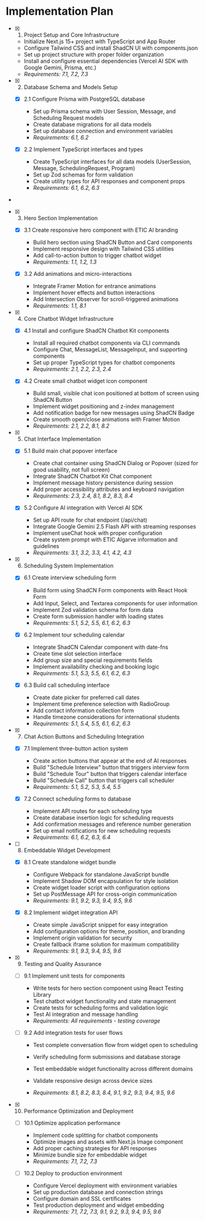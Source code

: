 # Implementation Plan

- [x] 1. Project Setup and Core Infrastructure

  - Initialize Next.js 15+ project with TypeScript and App Router
  - Configure Tailwind CSS and install ShadCN UI with components.json
  - Set up project structure with proper folder organization
  - Install and configure essential dependencies (Vercel AI SDK with Google Gemini, Prisma, etc.)
  - _Requirements: 7.1, 7.2, 7.3_

- [x] 2. Database Schema and Models Setup

  - [x] 2.1 Configure Prisma with PostgreSQL database

    - Set up Prisma schema with User Session, Message, and Scheduling Request models
    - Create database migrations for all data models
    - Set up database connection and environment variables
    - _Requirements: 6.1, 6.2_

  - [x] 2.2 Implement TypeScript interfaces and types

    - Create TypeScript interfaces for all data models (UserSession, Message, SchedulingRequest, Program)
    - Set up Zod schemas for form validation
    - Create utility types for API responses and component props
    - _Requirements: 6.1, 6.2, 6.3_

-

- [x] 3. Hero Section Implementation

  - [x] 3.1 Create responsive hero component with ETIC AI branding

    - Build hero section using ShadCN Button and Card components
    - Implement responsive design with Tailwind CSS utilities
    - Add call-to-action button to trigger chatbot widget
    - _Requirements: 1.1, 1.2, 1.3_

  - [x] 3.2 Add animations and micro-interactions

    - Integrate Framer Motion for entrance animations
    - Implement hover effects and button interactions
    - Add Intersection Observer for scroll-triggered animations
    - _Requirements: 1.1, 8.1_

- [x] 4. Core Chatbot Widget Infrastructure

  - [x] 4.1 Install and configure ShadCN Chatbot Kit components

    - Install all required chatbot components via CLI commands
    - Configure Chat, MessageList, MessageInput, and supporting components
    - Set up proper TypeScript types for chatbot components
    - _Requirements: 2.1, 2.2, 2.3, 2.4_

  - [x] 4.2 Create small chatbot widget icon component

    - Build small, visible chat icon positioned at bottom of screen using ShadCN Button
    - Implement widget positioning and z-index management
    - Add notification badge for new messages using ShadCN Badge
    - Create smooth open/close animations with Framer Motion
    - _Requirements: 2.1, 2.2, 8.1, 8.2_

- [x] 5. Chat Interface Implementation

  - [x] 5.1 Build main chat popover interface

    - Create chat container using ShadCN Dialog or Popover (sized for good usability, not full screen)
    - Integrate ShadCN Chatbot Kit Chat component
    - Implement message history persistence during session
    - Add proper accessibility attributes and keyboard navigation
    - _Requirements: 2.3, 2.4, 8.1, 8.2, 8.3, 8.4_

  - [x] 5.2 Configure AI integration with Vercel AI SDK

    - Set up API route for chat endpoint (/api/chat)
    - Integrate Google Gemini 2.5 Flash API with streaming responses
    - Implement useChat hook with proper configuration
    - Create system prompt with ETIC Algarve information and guidelines
    - _Requirements: 3.1, 3.2, 3.3, 4.1, 4.2, 4.3_

- [x] 6. Scheduling System Implementation

  - [x] 6.1 Create interview scheduling form

    - Build form using ShadCN Form components with React Hook Form
    - Add Input, Select, and Textarea components for user information
    - Implement Zod validation schema for form data
    - Create form submission handler with loading states
    - _Requirements: 5.1, 5.2, 5.5, 6.1, 6.2, 6.3_

  - [x] 6.2 Implement tour scheduling calendar

    - Integrate ShadCN Calendar component with date-fns
    - Create time slot selection interface
    - Add group size and special requirements fields
    - Implement availability checking and booking logic
    - _Requirements: 5.1, 5.3, 5.5, 6.1, 6.2, 6.3_

  - [x] 6.3 Build call scheduling interface

    - Create date picker for preferred call dates
    - Implement time preference selection with RadioGroup
    - Add contact information collection form
    - Handle timezone considerations for international students
    - _Requirements: 5.1, 5.4, 5.5, 6.1, 6.2, 6.3_

- [x] 7. Chat Action Buttons and Scheduling Integration

  - [x] 7.1 Implement three-button action system

    - Create action buttons that appear at the end of AI responses
    - Build "Schedule Interview" button that triggers interview form
    - Build "Schedule Tour" button that triggers calendar interface
    - Build "Schedule Call" button that triggers call scheduler
    - _Requirements: 5.1, 5.2, 5.3, 5.4, 5.5_

  - [x] 7.2 Connect scheduling forms to database

    - Implement API routes for each scheduling type
    - Create database insertion logic for scheduling requests
    - Add confirmation messages and reference number generation
    - Set up email notifications for new scheduling requests
    - _Requirements: 6.1, 6.2, 6.3, 6.4_

- [ ] 8. Embeddable Widget Development

  - [x] 8.1 Create standalone widget bundle

    - Configure Webpack for standalone JavaScript bundle
    - Implement Shadow DOM encapsulation for style isolation
    - Create widget loader script with configuration options
    - Set up PostMessage API for cross-origin communication
    - _Requirements: 9.1, 9.2, 9.3, 9.4, 9.5, 9.6_

  - [x] 8.2 Implement widget integration API



    - Create simple JavaScript snippet for easy integration
    - Add configuration options for theme, position, and branding
    - Implement origin validation for security
    - Create fallback iframe solution for maximum compatibility
    - _Requirements: 9.1, 9.3, 9.4, 9.5, 9.6_

- [x] 9. Testing and Quality Assurance


  - [ ] 9.1 Implement unit tests for components

    - Write tests for hero section component using React Testing Library
    - Test chatbot widget functionality and state management
    - Create tests for scheduling forms and validation logic
    - Test AI integration and message handling
    - _Requirements: All requirements - testing coverage_



  - [ ] 9.2 Add integration tests for user flows
    - Test complete conversation flow from widget open to scheduling

    - Verify scheduling form submissions and database storage
    - Test embeddable widget functionality across different domains
    - Validate responsive design across device sizes
    - _Requirements: 8.1, 8.2, 8.3, 8.4, 9.1, 9.2, 9.3, 9.4, 9.5, 9.6_

- [x] 10. Performance Optimization and Deployment


  - [ ] 10.1 Optimize application performance

    - Implement code splitting for chatbot components
    - Optimize images and assets with Next.js Image component
    - Add proper caching strategies for API responses
    - Minimize bundle size for embeddable widget
    - _Requirements: 7.1, 7.2, 7.3_

  - [ ] 10.2 Deploy to production environment
    - Configure Vercel deployment with environment variables
    - Set up production database and connection strings
    - Configure domain and SSL certificates
    - Test production deployment and widget embedding
    - _Requirements: 7.1, 7.2, 7.3, 9.1, 9.2, 9.3, 9.4, 9.5, 9.6_

